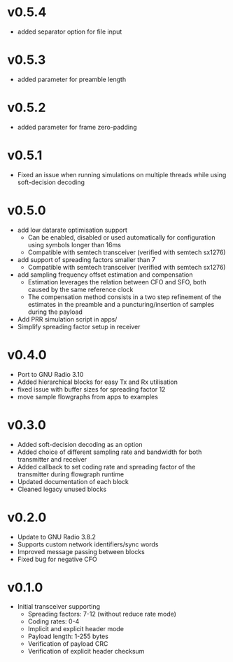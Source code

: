 # v0.5.4
- added separator option for file input
# v0.5.3
- added parameter for preamble length
# v0.5.2
- added parameter for frame zero-padding

# v0.5.1
- Fixed an issue when running simulations on multiple threads while using soft-decision decoding

# v0.5.0
- add low datarate optimisation support
    - Can be enabled, disabled or used automatically for configuration using symbols longer than 16ms
    - Compatible with semtech transceiver (verified with semtech sx1276)
- add support of spreading factors smaller than 7
    - Compatible with semtech transceiver (verified with semtech sx1276)
- add sampling frequency offset estimation and compensation
    - Estimation leverages the relation between CFO and SFO, both caused by the same reference clock
    - The compensation method consists in a two step refinement of the estimates in the preamble and a puncturing/insertion of samples during the payload
- Add PRR simulation script in apps/
- Simplify spreading factor setup in receiver 

# v0.4.0
- Port to GNU Radio 3.10
- Added hierarchical blocks for easy Tx and Rx utilisation
- fixed issue with buffer sizes for spreading factor 12
- move sample flowgraphs from apps to examples

# v0.3.0
- Added soft-decision decoding as an option
- Added choice of different sampling rate and bandwidth for both transmitter and receiver
- Added callback to set coding rate and spreading factor of the transmitter during flowgraph runtime
- Updated documentation of each block
- Cleaned legacy unused blocks

# v0.2.0
 - Update to GNU Radio 3.8.2
 - Supports custom network identifiers/sync words
 - Improved message passing between blocks
 - Fixed bug for negative CFO

# v0.1.0
- Initial transceiver supporting 
    - Spreading factors: 7-12 (without reduce rate mode)
    - Coding rates: 0-4
    - Implicit and explicit header mode
    - Payload length: 1-255 bytes
    - Verification of payload CRC
    - Verification of explicit header checksum

